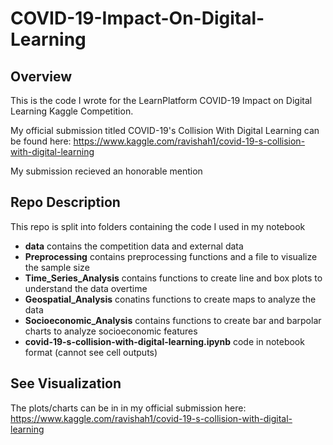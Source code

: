 # COVID-19-Impact-On-Digital-Learning

## Overview

This is the code I wrote for the LearnPlatform COVID-19 Impact on Digital Learning Kaggle Competition. 

My official submission titled COVID-19's Collision With Digital Learning can be found here: https://www.kaggle.com/ravishah1/covid-19-s-collision-with-digital-learning

My submission recieved an honorable mention

## Repo Description

This repo is split into folders containing the code I used in my notebook
- **data** contains the competition data and external data
- **Preprocessing** contains preprocessing functions and a file to visualize the sample size
- **Time_Series_Analysis** contains functions to create line and box plots to understand the data overtime
- **Geospatial_Analysis** conatins functions to create maps to analyze the data
- **Socioeconomic_Analysis** contains functions to create bar and barpolar charts to analyze socioeconomic features 
- **covid-19-s-collision-with-digital-learning.ipynb** code in notebook format (cannot see cell outputs)

## See Visualization

The plots/charts can be in in my official submission here: https://www.kaggle.com/ravishah1/covid-19-s-collision-with-digital-learning

